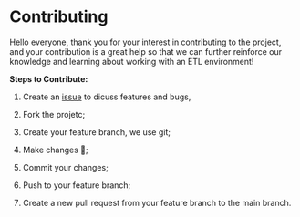 # Contributing

Hello everyone, thank you for your interest in contributing to the project, and your contribution is a great help so that we can further reinforce our knowledge and learning about working with an ETL environment!

**Steps to Contribute:**

1. Create an [issue](https://github.com/Padzx/comprehensive-etl-workflow/issues) to dicuss features and bugs,

2. Fork the projetc;

3. Create your feature branch, we use git;

4. Make changes 🤖;

5. Commit your changes;

6. Push to your feature branch;

7. Create a new pull request from your feature branch to the main branch.